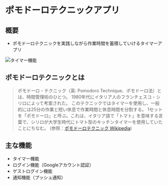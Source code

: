 # ポモドーロテクニックアプリ

## 概要
- ポモドーロテクニックを実践しながら作業時間を蓄積していけるタイマーアプリ

![タイマー機能](https://user-images.githubusercontent.com/45161125/109158769-2a758f00-77b7-11eb-87d7-3bd8f7245210.gif)
## ポモドーロテクニックとは
> ポモドーロ・テクニック（英: Pomodoro Technique、ポモドーロ法）とは、時間管理術のひとつ。 1980年代にイタリア人のフランチェスコ・シリロによって考案された。
> このテクニックではタイマーを使用し、一般的には25分の作業と短い休息で作業時間と休息時間を分割する。 1セットを「ポモドーロ」と呼ぶ。これは、イタリア語で「トマト」を意味する言葉で、シリロが大学生時代にトマト型のキッチンタイマーを使用していたことにちなむ。 (参照：[ポモドーロテクニック Wikipedia](https://ja.wikipedia.org/wiki/%E3%83%9D%E3%83%A2%E3%83%89%E3%83%BC%E3%83%AD%E3%83%BB%E3%83%86%E3%82%AF%E3%83%8B%E3%83%83%E3%82%AF))

## 主な機能
- タイマー機能
- ログイン機能（Googleアカウント認証）
- ゲストログイン機能
- 通知機能（プッシュ通知）
